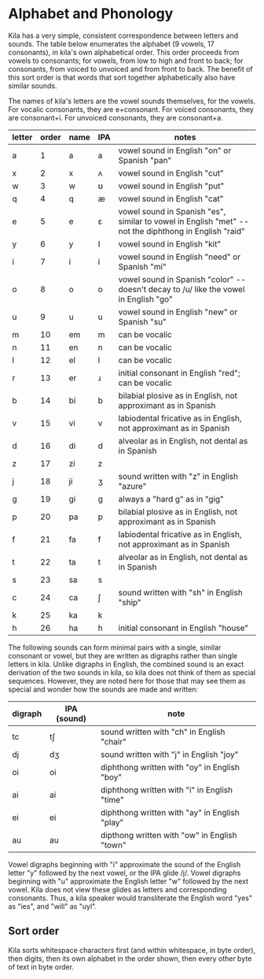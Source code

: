 # Alphabet and Phonology

Kila has a very simple, consistent correspondence between letters and sounds. The table below enumerates the alphabet (9 vowels, 17 consonants), in kila's own alphabetical order. This order proceeds from vowels to consonants; for vowels, from low to high and front to back; for consonants, from voiced to unvoiced and from front to back. The benefit of this sort order is that words that sort together alphabetically also have similar sounds.

The names of kila's letters are the vowel sounds themselves, for the vowels. For vocalic consonants, they are e+consonant. For voiced consonants, they are consonant+i. For unvoiced consonants, they are consonant+a.

letter | order | name | IPA | notes
--- | --- | --- | --- | ---
a | 1 | a | a | vowel sound in English "on" or Spanish "pan"
x | 2 | x | ʌ | vowel sound in English "cut"
w | 3 | w | ʊ | vowel sound in English "put"
q | 4 | q | æ | vowel sound in English "cat"
e | 5 | e | ɛ | vowel sound in Spanish "es", similar to vowel in English "met" -- not the diphthong in English "raid"
y | 6 | y | I | vowel sound in English "kit"
i | 7 | i | i | vowel sound in English "need" or Spanish "mi"
o | 8 | o | o | vowel sound in Spanish "color" -- doesn't decay to /u/ like the vowel in English "go"
u | 9 | u | u | vowel sound in English "new" or Spanish "su"
m | 10 | em | m | can be vocalic
n | 11 | en | n | can be vocalic
l | 12 | el | l | can be vocalic
r | 13 | er | ɹ | initial consonant in English "red"; can be vocalic
b | 14 | bi | b | bilabial plosive as in English, not approximant as in Spanish
v | 15 | vi | v | labiodental fricative as in English, not approximant as in Spanish
d | 16 | di | d | alveolar as in English, not dental as in Spanish 
z | 17 | zi | z | 
j | 18 | ji | ʒ | sound written with "z" in English "azure"
g | 19 | gi | ɡ | always a "hard g" as in "gig"
p | 20 | pa | p | bilabial plosive as in English, not approximant as in Spanish
f | 21 | fa | f | labiodental fricative as in English, not approximant as in Spanish
t | 22 | ta | t | alveolar as in English, not dental as in Spanish
s | 23 | sa | s | 
c | 24 | ca | ʃ | sound written with "sh" in English "ship"
k | 25 | ka | k |
h | 26 | ha | h | initial consonant in English "house"

The following sounds can form minimal pairs with a single, similar consonant or vowel, but they are written as digraphs rather than single letters in kila. Unlike digraphs in English, the combined sound is an exact derivation of the two sounds in kila, so kila does not think of them as special sequences. However, they are noted here for those that may see them as special and wonder how the sounds are made and written:

digraph | IPA (sound) | note
--- | --- | ---
tc | tʃ | sound written with "ch" in English "chair"
dj | dʒ | sound written with "j" in English "joy"
oi | oi | diphthong written with "oy" in English "boy"
ai | ai | diphthong written with "i" in English "time"
ei | ei | diphthong written with "ay" in English "play"
au | au | dipthong written with "ow" in English "town"

Vowel digraphs beginning with "i" approximate the sound of the English letter "y" followed by the next vowel, or the IPA glide /j/. Vowel digraphs beginning with "u" approximate the English letter "w" followed by the next vowel. Kila does not view these glides as letters and corresponding consonants. Thus, a kila speaker would transliterate the English word "yes" as "ies", and "will" as "uyl".

## Sort order
Kila sorts whitespace characters first (and within whitespace, in byte order), then digits, then its own alphabet in the order shown, then every other byte of text in byte order.